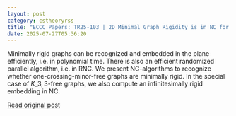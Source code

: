 ```yaml
---
layout: post
category: cstheoryrss
title: "ECCC Papers: TR25-103 | 2D Minimal Graph Rigidity is in NC for One-Crossing-Minor-Free Graphs |"
date: 2025-07-27T05:36:20
---
```


Minimally rigid graphs can be recognized and embedded in the plane efficiently, i.e. in polynomial time. There is also an efficient randomized parallel algorithm, i.e. in RNC. We present NC-algorithms to recognize whether one-crossing-minor-free graphs are minimally rigid. In the special case of $K\_{3,3}$-free graphs, we also compute an infinitesimally rigid embedding in NC.

[Read original post](https://eccc.weizmann.ac.il/report/2025/103)
